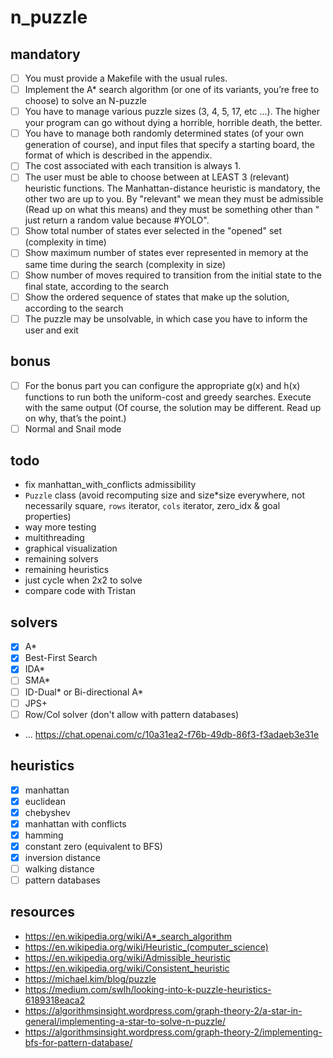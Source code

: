 # n_puzzle

## mandatory

-   [ ] You must provide a Makefile with the usual rules.
-   [ ] Implement the A\* search algorithm (or one of its variants, you’re free to choose) to solve an N-puzzle
-   [ ] You have to manage various puzzle sizes (3, 4, 5, 17, etc ...). The higher your program can go without dying a horrible, horrible death, the better.
-   [ ] You have to manage both randomly determined states (of your own generation of course), and input files that specify a starting board, the format of which is described in the appendix.
-   [ ] The cost associated with each transition is always 1.
-   [ ] The user must be able to choose between at LEAST 3 (relevant) heuristic functions. The Manhattan-distance heuristic is mandatory, the other two are up to you. By "relevant" we mean they must be admissible (Read up on what this means) and they must be something other than " just return a random value because #YOLO".
-   [ ] Show total number of states ever selected in the "opened" set (complexity in time)
-   [ ] Show maximum number of states ever represented in memory at the same time during the search (complexity in size)
-   [ ] Show number of moves required to transition from the initial state to the final state, according to the search
-   [ ] Show the ordered sequence of states that make up the solution, according to the search
-   [ ] The puzzle may be unsolvable, in which case you have to inform the user and exit

## bonus

-   [ ] For the bonus part you can configure the appropriate g(x) and h(x) functions to run both the uniform-cost and greedy searches. Execute with the same output (Of course, the solution may be different. Read up on why, that’s the point.)
-   [ ] Normal and Snail mode

## todo

-   fix manhattan_with_conflicts admissibility
-   `Puzzle` class (avoid recomputing size and size\*size everywhere, not necessarily square, `rows` iterator, `cols` iterator, zero_idx & goal properties)
-   way more testing
-   multithreading
-   graphical visualization
-   remaining solvers
-   remaining heuristics
-   just cycle when 2x2 to solve
-   compare code with Tristan

## solvers

-   [x] A\*
-   [x] Best-First Search
-   [x] IDA\*
-   [ ] SMA\*
-   [ ] ID-Dual\* or Bi-directional A\*
-   [ ] JPS+
-   [ ] Row/Col solver (don't allow with pattern databases)
-   ... https://chat.openai.com/c/10a31ea2-f76b-49db-86f3-f3adaeb3e31e

## heuristics

-   [x] manhattan
-   [x] euclidean
-   [x] chebyshev
-   [x] manhattan with conflicts
-   [x] hamming
-   [x] constant zero (equivalent to BFS)
-   [x] inversion distance
-   [ ] walking distance
-   [ ] pattern databases

## resources

-   https://en.wikipedia.org/wiki/A*_search_algorithm
-   https://en.wikipedia.org/wiki/Heuristic_(computer_science)
-   https://en.wikipedia.org/wiki/Admissible_heuristic
-   https://en.wikipedia.org/wiki/Consistent_heuristic
-   https://michael.kim/blog/puzzle
-   https://medium.com/swlh/looking-into-k-puzzle-heuristics-6189318eaca2
-   https://algorithmsinsight.wordpress.com/graph-theory-2/a-star-in-general/implementing-a-star-to-solve-n-puzzle/
-   https://algorithmsinsight.wordpress.com/graph-theory-2/implementing-bfs-for-pattern-database/
